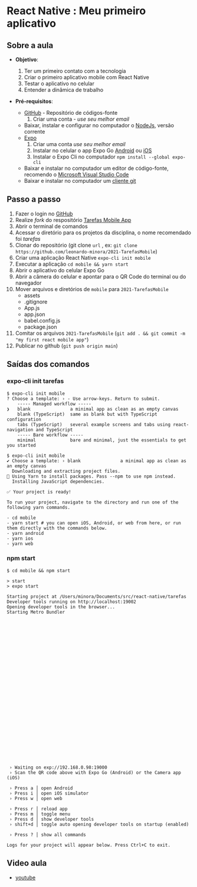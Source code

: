 # React Native : Meu primeiro aplicativo

## Sobre a aula

-  **Objetivo**:

   1. Ter um primeiro contato com a tecnologia
   2. Criar o primeiro aplicativo mobile com React Native
   3. Testar o aplicativo no celular
   4. Entender a dinâmica de trabalho

-  **Pré-requisitos**:

   -  [GitHub](https://github.com/) - Repositório de códigos-fonte
      1. Criar uma conta - _use seu melhor email_
   -  Baixar, instalar e configurar no computador o [NodeJs](https://nodejs.org/), versão corrente
   -  [Expo](https://expo.dev/)
      1. Criar uma conta _use seu melhor email_
      2. Instalar no celular o app Expo Go [Android](https://play.google.com/store/apps/details?id=host.exp.exponent&referrer=www) ou [iOS](https://apps.apple.com/app/apple-store/id982107779)
      3. Instalar o Expo Cli no computador `npm install --global expo-cli`
   -  Baixar e instalar no computador um editor de código-fonte, recomendo o [Microsoft Visual Studio Code](https://code.visualstudio.com)
   -  Baixar e instalar no computador um [cliente git](https://git-scm.com)

## Passo a passo

1. Fazer o login no [GitHub](https://github.com/)
2. Realize _fork_ do respositório [Tarefas Mobile App](https://github.com/tiipos/2021-TarefasMobile)
3. Abrir o terminal de comandos
4. Acessar o diretório para os projetos da disciplina, o nome recomendado foi _tarefas_
5. Clonar do repositório (git clone `url` , ex: `git clone https://github.com/leonardo-minora/2021-TarefasMobile`)
6. Criar uma aplicação React Native `expo-cli init mobile`
7. Executar a aplicação `cd mobile && yarn start`
8. Abrir o aplicativo do celular Expo Go
9. Abrir a câmera do celular e apontar para o QR Code do terminal ou do navegador
10.   Mover arquivos e diretórios de `mobile` para `2021-TarefasMobile`
      -  assets
      -  .gitignore
      -  App.js
      -  app.json
      -  babel.config.js
      -  package.json
11.   Comitar os arquivos `2021-TarefasMobile` (`git add . && git commit -m "my first react mobile app"`)
12.   Publicar no github (`git push origin main`)

## Saídas dos comandos

### expo-cli init tarefas

```console
$ expo-cli init mobile
? Choose a template: › - Use arrow-keys. Return to submit.
    ----- Managed workflow -----
❯   blank               a minimal app as clean as an empty canvas
    blank (TypeScript)  same as blank but with TypeScript configuration
    tabs (TypeScript)   several example screens and tabs using react-navigation and TypeScript
    ----- Bare workflow -----
    minimal             bare and minimal, just the essentials to get you started

```

```console
$ expo-cli init mobile
✔ Choose a template: › blank               a minimal app as clean as an empty canvas
  Downloading and extracting project files.
🧶 Using Yarn to install packages. Pass --npm to use npm instead.
  Installing JavaScript dependencies.

✅ Your project is ready!

To run your project, navigate to the directory and run one of the following yarn commands.

- cd mobile
- yarn start # you can open iOS, Android, or web from here, or run them directly with the commands below.
- yarn android
- yarn ios
- yarn web

```

### npm start

```console
$ cd mobile && npm start

> start
> expo start

Starting project at /Users/minora/Documents/src/react-native/tarefas
Developer tools running on http://localhost:19002
Opening developer tools in the browser...
Starting Metro Bundler





























 › Waiting on exp://192.168.0.98:19000
 › Scan the QR code above with Expo Go (Android) or the Camera app (iOS)

 › Press a │ open Android
 › Press i │ open iOS simulator
 › Press w │ open web

 › Press r │ reload app
 › Press m │ toggle menu
 › Press d │ show developer tools
 › shift+d │ toggle auto opening developer tools on startup (enabled)

 › Press ? │ show all commands

Logs for your project will appear below. Press Ctrl+C to exit.

```

## Video aula

-  [youtube]()
